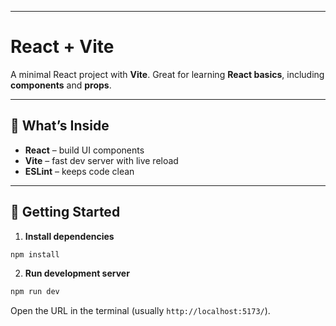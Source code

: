
---

# React + Vite

A minimal React project with **Vite**.
Great for learning **React basics**, including **components** and **props**.

---

## 🔧 What’s Inside

* **React** – build UI components
* **Vite** – fast dev server with live reload
* **ESLint** – keeps code clean

---

## 🚀 Getting Started

1. **Install dependencies**

```bash
npm install
```

2. **Run development server**

```bash
npm run dev
```

Open the URL in the terminal (usually `http://localhost:5173/`).

